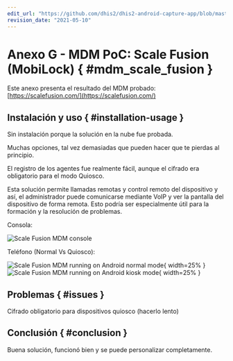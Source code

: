 ```yaml
---
edit_url: "https://github.com/dhis2/dhis2-android-capture-app/blob/master/docs/src/commonmark/en/content/mdm/A-g-scalefusion.md"
revision_date: "2021-05-10"
---
```


# Anexo G - MDM PoC: Scale Fusion (MobiLock) { #mdm_scale_fusion }

Este anexo presenta el resultado del MDM probado: [https://scalefusion.com/](https://scalefusion.com/)

## Instalación y uso { #installation-usage }

Sin instalación porque la solución en la nube fue probada.

Muchas opciones, tal vez demasiadas que pueden hacer que te pierdas al principio.

El registro de los agentes fue realmente fácil, aunque el cifrado era obligatorio para el modo Quiosco.

Esta solución permite llamadas remotas y control remoto del dispositivo y así, el administrador puede comunicarse mediante VoIP y ver la pantalla del dispositivo de forma remota. Esto podría ser especialmente útil para la formación y la resolución de problemas.

Consola:

![Scale Fusion MDM console](resources/images/mdm-image8.png)

Teléfono (Normal Vs Quiosco):

![Scale Fusion MDM running on Android normal mode](resources/images/mdm-image13.png){ width=25% } ![Scale Fusion MDM running on Android kiosk mode](resources/images/mdm-image4.png){ width=25% }

## Problemas { #issues }

Cifrado obligatorio para dispositivos quiosco (hacerlo lento)

## Conclusión { #conclusion }

Buena solución, funcionó bien y se puede personalizar completamente.
